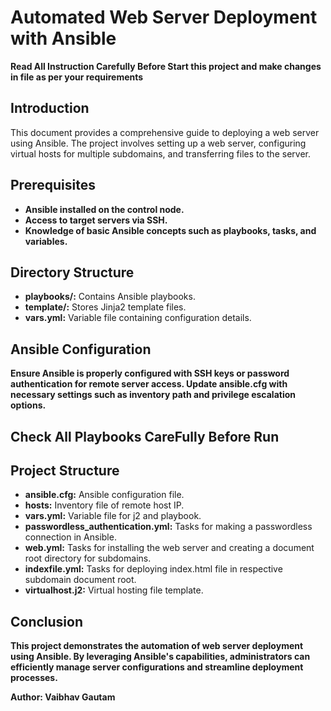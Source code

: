 # **Automated Web Server Deployment with Ansible**
**Read All Instruction Carefully Before Start this project and make changes in file as per your requirements**

## **Introduction**
This document provides a comprehensive guide to deploying a web server using Ansible. The project involves setting up a web server, configuring virtual hosts for multiple subdomains, and transferring files to the server.

## **Prerequisites**

- **Ansible installed on the control node.**
- **Access to target servers via SSH.**
- **Knowledge of basic Ansible concepts such as playbooks, tasks, and variables.**

## **Directory Structure**

- **playbooks/:** Contains Ansible playbooks.
- **template/:** Stores Jinja2 template files.
- **vars.yml:** Variable file containing configuration details.

## **Ansible Configuration** 
**Ensure Ansible is properly configured with SSH keys or password authentication for remote server access. Update ansible.cfg with necessary settings such as inventory path and privilege escalation options.**

## **Check All Playbooks CareFully Before Run**

## **Project Structure**

- **ansible.cfg:** Ansible configuration file.
- **hosts:** Inventory file of remote host IP.
- **vars.yml:** Variable file for j2 and playbook.
- **passwordless_authentication.yml:** Tasks for making a passwordless connection in Ansible.
- **web.yml:** Tasks for installing the web server and creating a document root directory for subdomains.
- **indexfile.yml:** Tasks for deploying index.html file in respective subdomain document root.
- **virtualhost.j2:** Virtual hosting file template.

## **Conclusion**

**This project demonstrates the automation of web server deployment using Ansible. By leveraging Ansible's capabilities, administrators can efficiently manage server configurations and streamline deployment processes.**

**Author: Vaibhav Gautam**

